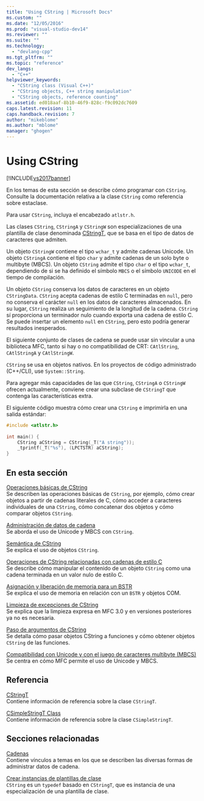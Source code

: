 ```yaml
---
title: "Using CString | Microsoft Docs"
ms.custom: ""
ms.date: "12/05/2016"
ms.prod: "visual-studio-dev14"
ms.reviewer: ""
ms.suite: ""
ms.technology: 
  - "devlang-cpp"
ms.tgt_pltfrm: ""
ms.topic: "reference"
dev_langs: 
  - "C++"
helpviewer_keywords: 
  - "CString class (Visual C++)"
  - "CString objects, C++ string manipulation"
  - "CString objects, reference counting"
ms.assetid: ed018aaf-8b10-46f9-828c-f9c092dc7609
caps.latest.revision: 11
caps.handback.revision: 7
author: "mikeblome"
ms.author: "mblome"
manager: "ghogen"
---
```

# Using CString
[!INCLUDE[vs2017banner](../assembler/inline/includes/vs2017banner.md)]

En los temas de esta sección se describe cómo programar con `CString`.  Consulte la documentación relativa a la clase `CString` como referencia sobre esta[](../atl-mfc-shared/reference/cstringt-class.md "CStringT Class")clase.  
  
 Para usar `CString`, incluya el encabezado `atlstr.h`.  
  
 Las clases `CString`, `CStringA` y `CStringW` son especializaciones de una plantilla de clase denominada [CStringT](../atl-mfc-shared/reference/cstringt-class.md), que se basa en el tipo de datos de caracteres que admiten.  
  
 Un objeto `CStringW` contiene el tipo `wchar_t` y admite cadenas Unicode.  Un objeto `CStringA` contiene el tipo `char` y admite cadenas de un solo byte o multibyte \(MBCS\).  Un objeto `CString` admite el tipo `char` o el tipo `wchar_t`, dependiendo de si se ha definido el símbolo `MBCS` o el símbolo `UNICODE` en el tiempo de compilación.  
  
 Un objeto `CString` conserva los datos de caracteres en un objeto `CStringData`.  `CString` acepta cadenas de estilo C terminadas en `null`, pero no conserva el carácter `null` en los datos de caracteres almacenados.  En su lugar, `CString` realiza un seguimiento de la longitud de la cadena.  `CString` sí proporciona un terminador nulo cuando exporta una cadena de estilo C.  Se puede insertar un elemento `null` en `CString`, pero esto podría generar resultados inesperados.  
  
 El siguiente conjunto de clases de cadena se puede usar sin vincular a una biblioteca MFC, tanto si hay o no compatibilidad de CRT: `CAtlString`, `CAtlStringA` y `CAtlStringW`.  
  
 `CString` se usa en objetos nativos.  En los proyectos de código administrado \(C\+\+\/CLI\), use `System::String`.  
  
 Para agregar más capacidades de las que `CString`, `CStringA` o `CStringW` ofrecen actualmente, conviene crear una subclase de `CStringT` que contenga las características extra.  
  
 El siguiente código muestra cómo crear una `CString` e imprimirla en una salida estándar:  
  
```cpp  
#include <atlstr.h>  
  
int main() {  
    CString aCString = CString(_T("A string"));  
    _tprintf(_T("%s"), (LPCTSTR) aCString);  
}  
```  
  
## En esta sección  
 [Operaciones básicas de CString](../atl-mfc-shared/basic-cstring-operations.md)  
 Se describen las operaciones básicas de `CString`, por ejemplo, cómo crear objetos a partir de cadenas literales de C, cómo acceder a caracteres individuales de una `CString`, cómo concatenar dos objetos y cómo comparar objetos `CString`.  
  
 [Administración de datos de cadena](../atl-mfc-shared/string-data-management.md)  
 Se aborda el uso de Unicode y MBCS con `CString`.  
  
 [Semántica de CString](../atl-mfc-shared/cstring-semantics.md)  
 Se explica el uso de objetos `CString`.  
  
 [Operaciones de CString relacionadas con cadenas de estilo C](../atl-mfc-shared/cstring-operations-relating-to-c-style-strings.md)  
 Se describe cómo manipular el contenido de un objeto `CString` como una cadena terminada en un valor nulo de estilo C.  
  
 [Asignación y liberación de memoria para un BSTR](../atl-mfc-shared/allocating-and-releasing-memory-for-a-bstr.md)  
 Se explica el uso de memoria en relación con un `BSTR` y objetos COM.  
  
 [Limpieza de excepciones de CString](../atl-mfc-shared/cstring-exception-cleanup.md)  
 Se explica que la limpieza expresa en MFC 3.0 y en versiones posteriores ya no es necesaria.  
  
 [Paso de argumentos de CString](../atl-mfc-shared/cstring-argument-passing.md)  
 Se detalla cómo pasar objetos CString a funciones y cómo obtener objetos `CString` de las funciones.  
  
 [Compatibilidad con Unicode y con el juego de caracteres multibyte \(MBCS\)](../atl-mfc-shared/unicode-and-multibyte-character-set-mbcs-support.md)  
 Se centra en cómo MFC permite el uso de Unicode y MBCS.  
  
## Referencia  
 [CStringT](../atl-mfc-shared/reference/cstringt-class.md)  
 Contiene información de referencia sobre la clase `CStringT`.  
  
 [CSimpleStringT Class](../atl-mfc-shared/reference/csimplestringt-class.md)  
 Contiene información de referencia sobre la clase `CSimpleStringT`.  
  
## Secciones relacionadas  
 [Cadenas](../atl-mfc-shared/strings-atl-mfc.md)  
 Contiene vínculos a temas en los que se describen las diversas formas de administrar datos de cadena.  
  
 [Crear instancias de plantillas de clase](../Topic/Class%20Template%20Instantiation.md)  
 `CString` es un `typedef` basado en `CStringT`, que es instancia de una especialización de una plantilla de clase.